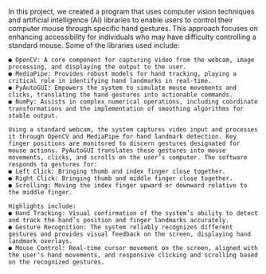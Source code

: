 In this project, we created a program that uses computer vision techniques and artificial intelligence (AI) libraries to enable users to control their computer mouse through specific hand gestures. This approach focuses on enhancing accessibility for individuals who may have difficulty controlling a standard mouse. Some of the libraries used include:

	● OpenCV: A core component for capturing video from the webcam, image processing, and displaying the output to the user.
	● MediaPipe: Provides robust models for hand tracking, playing a critical role in identifying hand landmarks in real-time.
	● PyAutoGUI: Empowers the system to simulate mouse movements and clicks, translating the hand gestures into actionable commands.
	● NumPy: Assists in complex numerical operations, including coordinate transformations and the implementation of smoothing algorithms for stable output.
 
 	Using a standard webcam, the system captures video input and processes it through OpenCV and MediaPipe for hand landmark detection. Key finger positions are monitored to discern gestures designated for mouse actions. PyAutoGUI translates these gestures into mouse movements, clicks, and scrolls on the user’s computer. The software responds to gestures for:
	● Left Click: Bringing thumb and index finger close together.
	● Right Click: Bringing thumb and middle finger close together.
	● Scrolling: Moving the index finger upward or downward relative to the middle finger.
 
 	Highlights include:
	● Hand Tracking: Visual confirmation of the system’s ability to detect and track the hand’s position and finger landmarks accurately.
	● Gesture Recognition: The system reliably recognizes different gestures and provides visual feedback on the screen, displaying hand landmark overlays.
	● Mouse Control: Real-time cursor movement on the screen, aligned with the user's hand movements, and responsive clicking and scrolling based on the recognized gestures.
